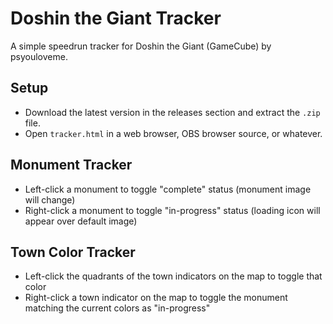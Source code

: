 # Doshin the Giant Tracker
A simple speedrun tracker for Doshin the Giant (GameCube) by psyouloveme.

## Setup
* Download the latest version in the releases section and extract the `.zip` file.
* Open `tracker.html` in a web browser, OBS browser source, or whatever.

## Monument Tracker
* Left-click a monument to toggle "complete" status (monument image will change)
* Right-click a monument to toggle "in-progress" status (loading icon will appear over default image)

## Town Color Tracker
* Left-click the quadrants of the town indicators on the map to toggle that color
* Right-click a town indicator on the map to toggle the monument matching the current colors as "in-progress"
